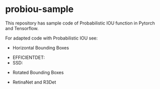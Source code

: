 # probiou-sample

This repository has sample code of Probabilistic IOU function in Pytorch and Tensorflow.

For adapted code with Probabilistic IOU see:

* Horizontal Bounding Boxes
+ EFFICIENTDET:
+ SSD:
* Rotated Bounding Boxes
+ RetinaNet and R3Det 
